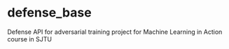 # defense_base
Defense API for adversarial training project for Machine Learning in Action course in SJTU 
